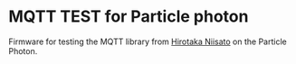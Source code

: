 # MQTT TEST for Particle photon

Firmware for testing the MQTT library from [Hirotaka Niisato](https://github.com/hirotakaster/MQTT/) on the Particle Photon.
